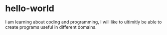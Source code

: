 # hello-world

I am learning about coding and programming, I will like to ultimitly be able to create programs useful in different domains.
